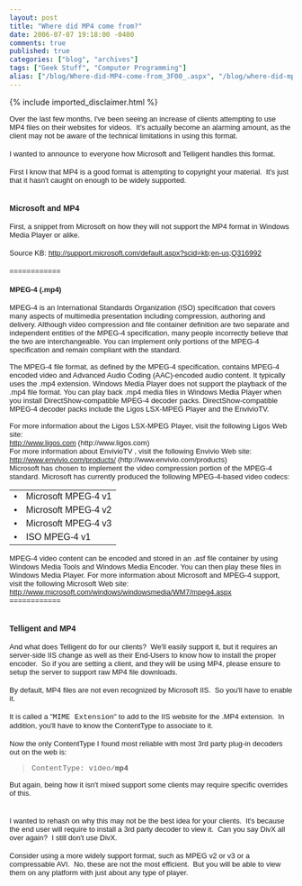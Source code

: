 ```yaml
---
layout: post
title: "Where did MP4 come from?"
date: 2006-07-07 19:18:00 -0400
comments: true
published: true
categories: ["blog", "archives"]
tags: ["Geek Stuff", "Computer Programming"]
alias: ["/blog/Where-did-MP4-come-from_3F00_.aspx", "/blog/where-did-mp4-come-from_3f00_.aspx"]
---
```

<!-- more -->
{% include imported_disclaimer.html %}
<DIV><SPAN class=429430619-07072006><FONT face=Arial size=2>Over the last few months, I've been seeing an increase of clients attempting to use MP4 files on their websites for videos.&nbsp; </FONT></SPAN><SPAN class=429430619-07072006><FONT face=Arial size=2>It's actually become an alarming amount, as the client may not be aware of the technical limitations in using this format.</FONT></SPAN></DIV>
<DIV><SPAN class=429430619-07072006><FONT face=Arial size=2></FONT></SPAN>&nbsp;</DIV>
<DIV><SPAN class=429430619-07072006><FONT face=Arial size=2>I wanted to announce to everyone how Microsoft and Telligent handles this format.</FONT></SPAN></DIV>
<DIV><SPAN class=429430619-07072006><FONT face=Arial size=2></FONT></SPAN>&nbsp;</DIV>
<DIV><SPAN class=429430619-07072006><FONT face=Arial size=2>First I know that MP4 is a good format is attempting to copyright your material.&nbsp; It's just that it hasn't caught on enough to be widely supported.</FONT></SPAN></DIV>
<DIV><SPAN class=429430619-07072006><FONT face=Arial size=2></FONT></SPAN>&nbsp;</DIV>
<DIV><SPAN class=429430619-07072006><FONT face=Arial size=2></FONT></SPAN>&nbsp;</DIV>
<DIV><SPAN class=429430619-07072006><FONT face=Arial><STRONG>Microsoft and MP4</STRONG></FONT></SPAN></DIV>
<DIV><SPAN class=429430619-07072006><FONT face=Arial size=2></FONT></SPAN>&nbsp;</DIV>
<DIV><SPAN class=429430619-07072006><FONT face=Arial size=2>First, a snippet from Microsoft on how they will not support the MP4 format in Windows Media Player or alike.</FONT></SPAN></DIV>
<DIV><SPAN class=429430619-07072006><FONT face=Arial size=2></FONT></SPAN>&nbsp;</DIV>
<DIV><SPAN class=429430619-07072006><FONT face=Arial size=2>Source KB: <SPAN class=129081917-07072006><FONT face=Arial color=#0000ff size=2><A title=http://support.microsoft.com/default.aspx?scid=kb;en-us;Q316992 href="http://support.microsoft.com/default.aspx?scid=kb;en-us;Q316992">http://support.microsoft.com/default.aspx?scid=kb;en-us;Q316992</A></FONT></SPAN></FONT></SPAN></DIV>
<DIV><SPAN class=429430619-07072006><FONT face=Arial size=2><SPAN class=129081917-07072006></SPAN></FONT></SPAN>&nbsp;</DIV>
<DIV><SPAN class=429430619-07072006><FONT face=Arial size=2><SPAN class=129081917-07072006>============</SPAN></FONT></SPAN></DIV>
<DIV><SPAN class=429430619-07072006><FONT face=Arial size=2><SPAN class=129081917-07072006>
<H4 id=tocHeadRef><SPAN><A id=34></A></SPAN>MPEG-4 (.mp4)</H4>
<SCRIPT type=text/javascript>loadTOCNode(3, 'summary');</SCRIPT>
MPEG-4 is an International Standards Organization (ISO) specification that covers many aspects of multimedia presentation including compression, authoring and delivery. Although video compression and file container definition are two separate and independent entities of the MPEG-4 specification, many people incorrectly believe that the two are interchangeable. You can implement only portions of the MPEG-4 specification and remain compliant with the standard. <BR><BR>The MPEG-4 file format, as defined by the MPEG-4 specification, contains MPEG-4 encoded video and Advanced Audio Coding (AAC)-encoded audio content. It typically uses the .mp4 extension. Windows Media Player does not support the playback of the .mp4 file format. You can play back .mp4 media files in Windows Media Player when you install DirectShow-compatible MPEG-4 decoder packs. DirectShow-compatible MPEG-4 decoder packs include the Ligos LSX-MPEG Player and the EnvivioTV.<BR><BR>For more information about the Ligos LSX-MPEG Player, visit the following Ligos Web site: 
<DIV class=indent><A title=http://www.ligos.com/ href="http://www.ligos.com/" target=_blank>http://www.ligos.com</A><SPAN class=pLink> (http://www.ligos.com)</SPAN></DIV>For more information about EnvivioTV , visit the following Envivio Web site: 
<DIV class=indent><A title=http://www.envivio.com/products href="http://www.envivio.com/products" target=_blank>http://www.envivio.com/products/</A><SPAN class=pLink> (http://www.envivio.com/products)</SPAN></DIV>Microsoft has chosen to implement the video compression portion of the MPEG-4 standard. Microsoft has currently produced the following MPEG-4-based video codecs: 
<TABLE class="list ul">
<TBODY>
<TR>
<TD class=bullet>•</TD>
<TD class=text>Microsoft MPEG-4 v1</TD></TR>
<TR>
<TD class=bullet>•</TD>
<TD class=text>Microsoft MPEG-4 v2</TD></TR>
<TR>
<TD class=bullet>•</TD>
<TD class=text>Microsoft MPEG-4 v3</TD></TR>
<TR>
<TD class=bullet>•</TD>
<TD class=text>ISO MPEG-4 v1</TD></TR></TBODY></TABLE>MPEG-4 video content can be encoded and stored in an .asf file container by using Windows Media Tools and Windows Media Encoder. You can then play these files in Windows Media Player. For more information about Microsoft and MPEG-4 support, visit the following Microsoft Web site: 
<DIV class=indent><A title=http://www.microsoft.com/windows/windowsmedia/WM7/mpeg4.aspx href="http://www.microsoft.com/windows/windowsmedia/WM7/mpeg4.aspx">http://www.microsoft.com/windows/windowsmedia/WM7/mpeg4.aspx</A></DIV></SPAN></FONT></SPAN></DIV>
<DIV><SPAN class=429430619-07072006><FONT face=Arial size=2><SPAN class=129081917-07072006>============</SPAN></FONT></SPAN></DIV>
<DIV><SPAN class=429430619-07072006><FONT face=Arial size=2></FONT></SPAN>&nbsp;</DIV>
<DIV><SPAN class=429430619-07072006><FONT face=Arial size=2></FONT></SPAN>&nbsp;</DIV>
<DIV><SPAN class=429430619-07072006><FONT face=Arial><STRONG>Telligent and MP4</STRONG></FONT></SPAN></DIV>
<DIV><SPAN class=429430619-07072006><FONT face=Arial size=2></FONT></SPAN>&nbsp;</DIV>
<DIV><SPAN class=429430619-07072006><FONT face=Arial size=2>And what does Telligent do for our clients?&nbsp; We'll easily support it, but it requires an server-side IIS change as well as their End-Users to know how to install the proper encoder.&nbsp; So if you are setting a client, and they will be using MP4, please ensure to setup the server to support raw MP4 file downloads.&nbsp; </FONT></SPAN></DIV>
<DIV><SPAN class=429430619-07072006><FONT face=Arial size=2></FONT></SPAN>&nbsp;</DIV>
<DIV><SPAN class=429430619-07072006><FONT face=Arial size=2>By default, MP4 files are not even recognized by Microsoft IIS.&nbsp; So&nbsp;you'll have to enable it.</FONT></SPAN></DIV>
<DIV><SPAN class=429430619-07072006><FONT face=Arial size=2></FONT></SPAN>&nbsp;</DIV>
<DIV><SPAN class=429430619-07072006><FONT face=Arial size=2>It is called a "<FONT face="Courier New">MIME Extension</FONT>" to add to the IIS website for the .MP4 extension.&nbsp; In addition, you'll have to know the ContentType to associate to it.</FONT></SPAN></DIV>
<DIV><SPAN class=429430619-07072006><FONT face=Arial size=2></FONT></SPAN>&nbsp;</DIV>
<DIV><SPAN class=429430619-07072006><FONT face=Arial size=2>Now the only ContentType I found most reliable with most 3rd party plug-in decoders out on the web is:</FONT></SPAN></DIV>
<BLOCKQUOTE dir=ltr style="MARGIN-RIGHT: 0px">
<DIV><SPAN class=429430619-07072006><FONT size=2><FONT face="Courier New">ContentType: video/<B>mp4</B></FONT></FONT></SPAN></DIV></BLOCKQUOTE>
<DIV><SPAN class=429430619-07072006><FONT face=Arial size=2>But again, being how it isn't mixed support some clients may require specific overrides of this.</FONT></SPAN></DIV>
<DIV><SPAN class=429430619-07072006><FONT face=Arial size=2></FONT></SPAN>&nbsp;</DIV>
<DIV><SPAN class=429430619-07072006><FONT face=Arial size=2></FONT></SPAN>&nbsp;</DIV>
<DIV><SPAN class=429430619-07072006><FONT face=Arial size=2>I wanted to rehash on why this may not be the best idea for your clients.&nbsp; It's because the end user will require to install a 3rd party decoder to view it.&nbsp; Can you say DivX all over again?&nbsp; I still don't use DivX.</FONT></SPAN></DIV>
<DIV><SPAN class=429430619-07072006><FONT face=Arial size=2></FONT></SPAN>&nbsp;</DIV>
<DIV><SPAN class=429430619-07072006><FONT face=Arial size=2>Consider using a more widely support format, such as MPEG v2 or v3 or a compressable AVI.&nbsp; No, these are not the most efficient.&nbsp; But you will be able to view them on any platform with just about any type of player.</FONT></SPAN></DIV>
<DIV><SPAN class=429430619-07072006><FONT face=Arial size=2></FONT></SPAN>&nbsp;</DIV>
